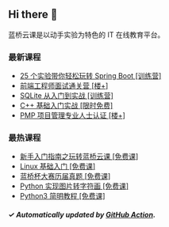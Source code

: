## Hi there 👋

蓝桥云课是以动手实验为特色的 IT 在线教育平台。

### 最新课程

<!-- LATEST:START -->
- [25 个实验带你轻松玩转 Spring Boot [训练营]](https://www.lanqiao.cn/courses/1274/)
- [前端工程师面试通关营 [楼+]](https://www.lanqiao.cn/courses/9328/)
- [SQLite 从入门到实战 [训练营]](https://www.lanqiao.cn/courses/16473/)
- [C++ 基础入门实战 [限时免费]](https://www.lanqiao.cn/courses/2752/)
- [PMP 项目管理专业人士认证 [楼+]](https://www.lanqiao.cn/courses/16119/)
<!-- LATEST:END -->

### 最热课程

<!-- HOTEST:START -->
- [新手入门指南之玩转蓝桥云课 [免费课]](https://www.lanqiao.cn/courses/63/)
- [Linux 基础入门 [免费课]](https://www.lanqiao.cn/courses/1/)
- [蓝桥杯大赛历届真题 [免费课]](https://www.lanqiao.cn/courses/2786/)
- [Python 实现图片转字符画 [免费课]](https://www.lanqiao.cn/courses/370/)
- [Python3 简明教程 [免费课]](https://www.lanqiao.cn/courses/596/)
<!-- HOTEST:END -->

##### ✓ Automatically updated by [GitHub Action](https://github.com/lanqiao-courses/.github/actions/workflows/update.yml).
